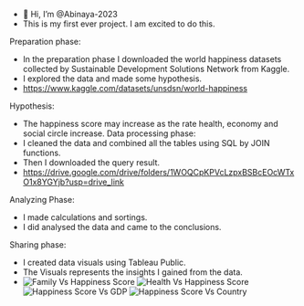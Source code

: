 - 👋 Hi, I’m @Abinaya-2023
- This is my first ever project. I am excited to do this.
  

Preparation phase:
-   In the preparation phase I downloaded the world happiness datasets collected by Sustainable Development Solutions Network from Kaggle.
-   I explored the data and made some hypothesis.
-   https://www.kaggle.com/datasets/unsdsn/world-happiness
  

Hypothesis:
-   The happiness score may increase as the rate health, economy and social circle increase.
Data processing phase:
-   I cleaned the data and combined all the tables using SQL by JOIN functions.
-   Then I downloaded the query result.
-   https://drive.google.com/drive/folders/1WOQCpKPVcLzpxBSBcEOcWTxO1x8YGYjb?usp=drive_link


   
Analyzing Phase:
-   I made calculations and sortings.
-   I did analysed the data and came to the conclusions.

Sharing phase:
-   I created data visuals using Tableau Public.
-   The Visuals represents the insights I gained from the data.
-   ![Family Vs Happiness Score](https://github.com/Abinaya-2023/World_happiness_data/assets/142603350/28e54013-0247-4e03-aead-848a8c664eb1)
![Health Vs Happiness Score](https://github.com/Abinaya-2023/World_happiness_data/assets/142603350/94c52256-3fc1-4e2e-8bc3-87a987ea041f)
![Happiness Score Vs GDP](https://github.com/Abinaya-2023/World_happiness_data/assets/142603350/c1b5bad4-315e-42d2-9548-9843c804f53f)
![Happiness Score Vs Country](https://github.com/Abinaya-2023/World_happiness_data/assets/142603350/a2aaeea2-59fc-45f2-975e-477682c6abbf)


 

<!---
Abinaya-2023/Abinaya-2023 is a ✨ special ✨ repository because its `README.md` (this file) appears on your GitHub profile.
You can click the Preview link to take a look at your changes.
--->
